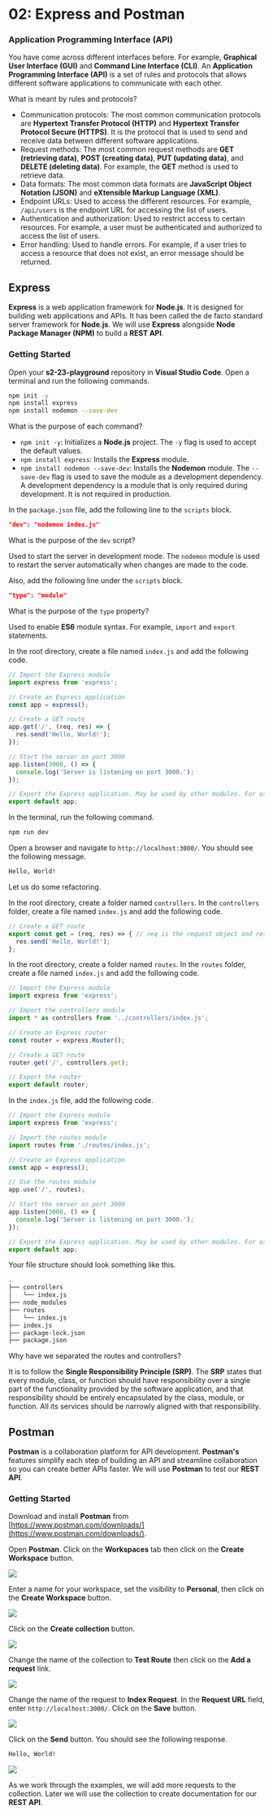 # 02: Express and Postman

### Application Programming Interface (API)

You have come across different interfaces before. For example, **Graphical User Interface (GUI)** and **Command Line Interface (CLI)**. An **Application Programming Interface (API)** is a set of rules and protocols that allows different software applications to communicate with each other.

What is meant by rules and protocols?

- Communication protocols: The most common communication protocols are **Hypertext Transfer Protocol (HTTP)** and **Hypertext Transfer Protocol Secure (HTTPS)**. It is the protocol that is used to send and receive data between different software applications.
- Request methods: The most common request methods are **GET (retrieving data)**, **POST (creating data)**, **PUT (updating data)**, and **DELETE (deleting data)**. For example, the **GET** method is used to retrieve data.
- Data formats: The most common data formats are **JavaScript Object Notation (JSON)** and **eXtensible Markup Language (XML)**.  
- Endpoint URLs: Used to access the different resources. For example, `/api/users` is the endpoint URL for accessing the list of users.
- Authentication and authorization: Used to restrict access to certain resources. For example, a user must be authenticated and authorized to access the list of users.
- Error handling: Used to handle errors. For example, if a user tries to access a resource that does not exist, an error message should be returned.

## Express

**Express** is a web application framework for **Node.js**. It is designed for building web applications and APIs. It has been called the de facto standard server framework for **Node.js**. We will use **Express** alongside **Node Package Manager (NPM)** to build a **REST API**.

### Getting Started

Open your **s2-23-playground** repository in **Visual Studio Code**. Open a terminal and run the following commands.

```bash
npm init -y
npm install express
npm install nodemon --save-dev
```

What is the purpose of each command?

- `npm init -y`: Initializes a **Node.js** project. The `-y` flag is used to accept the default values.
- `npm install express`: Installs the **Express** module.
- `npm install nodemon --save-dev`: Installs the **Nodemon** module. The `--save-dev` flag is used to save the module as a development dependency. A development dependency is a module that is only required during development. It is not required in production.

In the `package.json` file, add the following line to the `scripts` block.

```json
"dev": "nodemon index.js"
```

What is the purpose of the `dev` script?

Used to start the server in development mode. The `nodemon` module is used to restart the server automatically when changes are made to the code.

Also, add the following line under the `scripts` block.

```json
"type": "module"
```

What is the purpose of the `type` property?

Used to enable **ES6** module syntax. For example, `import` and `export` statements.

In the root directory, create a file named `index.js` and add the following code.

```javascript
// Import the Express module
import express from 'express';

// Create an Express application
const app = express();

// Create a GET route
app.get('/', (req, res) => {
  res.send('Hello, World!');
});

// Start the server on port 3000
app.listen(3000, () => {
  console.log('Server is listening on port 3000.');
});

// Export the Express application. May be used by other modules. For example, API testing
export default app;
```

In the terminal, run the following command.

```bash
npm run dev
```

Open a browser and navigate to `http://localhost:3000/`. You should see the following message.

```bash
Hello, World!
```

Let us do some refactoring. 

In the root directory, create a folder named `controllers`. In the `controllers` folder, create a file named `index.js` and add the following code.

```javascript
// Create a GET route
export const get = (req, res) => { // req is the request object and res is the response object. This is specific to Express
  res.send('Hello, World!');
};
```

In the root directory, create a folder named `routes`. In the `routes` folder, create a file named `index.js` and add the following code.

```javascript
// Import the Express module
import express from 'express';

// Import the controllers module
import * as controllers from '../controllers/index.js';

// Create an Express router
const router = express.Router();

// Create a GET route
router.get('/', controllers.get);

// Export the router
export default router;
```

In the `index.js` file, add the following code.

```javascript
// Import the Express module
import express from 'express';

// Import the routes module
import routes from './routes/index.js';

// Create an Express application
const app = express();

// Use the routes module
app.use('/', routes);

// Start the server on port 3000
app.listen(3000, () => {
  console.log('Server is listening on port 3000.');
});

// Export the Express application. May be used by other modules. For example, API testing
export default app;
```

Your file structure should look something like this.

```bash
.
├── controllers
│   └── index.js
├── node_modules
├── routes
│   └── index.js
├── index.js
├── package-lock.json
├── package.json
```

Why have we separated the routes and controllers? 

It is to follow the **Single Responsibility Principle (SRP)**. The **SRP** states that every module, class, or function should have responsibility over a single part of the functionality provided by the software application, and that responsibility should be entirely encapsulated by the class, module, or function. All its services should be narrowly aligned with that responsibility.

## Postman

**Postman** is a collaboration platform for API development. **Postman's** features simplify each step of building an API and streamline collaboration so you can create better APIs faster. We will use **Postman** to test our **REST API**.

### Getting Started

Download and install **Postman** from [https://www.postman.com/downloads/](https://www.postman.com/downloads/).

Open **Postman**. Click on the **Workspaces** tab then click on the **Create Workspace** button.

![](<../resources (ignore)/img/02/postman-1.PNG>)

Enter a name for your workspace, set the visibility to **Personal**, then click on the **Create Workspace** button.

![](<../resources (ignore)/img/02/postman-2.PNG>)

Click on the **Create collection** button.

![](<../resources (ignore)/img/02/postman-3.PNG>)

Change the name of the collection to **Test Route** then click on the **Add a request** link.

![](<../resources (ignore)/img/02/postman-4.PNG>)

Change the name of the request to **Index Request**. In the **Request URL** field, enter `http://localhost:3000/`. Click on the **Save** button.

![](<../resources (ignore)/img/02/postman-5.PNG>)

Click on the **Send** button. You should see the following response.

```bash
Hello, World!
```

![](<../resources (ignore)/img/02/postman-6.PNG>)

As we work through the examples, we will add more requests to the collection. Later we will use the collection to create documentation for our **REST API**.
